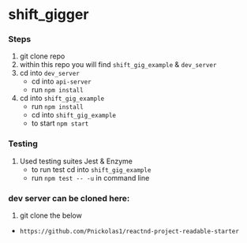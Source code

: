 # shift_gigger

### Steps 
  1. git clone repo
  2. within this repo you will find `shift_gig_example` & `dev_server`
  3. cd into `dev_server`
      - cd into `api-server`
      - run `npm install`
  4. cd into `shift_gig_example`
      - run `npm install`
      - cd into `shift_gig_example`
      - to start `npm start`


### Testing 
  1. Used testing suites Jest & Enzyme
      - to run test cd into `shift_gig_example`
      - run `npm test -- -u` in command line


### dev server can be cloned here:
 1. git clone the below
  - `https://github.com/Pnickolas1/reactnd-project-readable-starter`